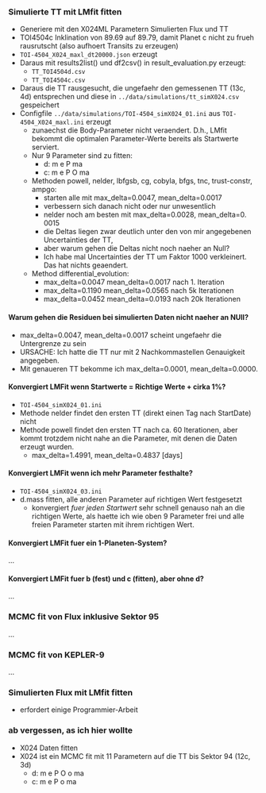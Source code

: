 ### Simulierte TT mit LMfit fitten
- Generiere mit den X024ML Parametern Simulierten Flux und TT 
- TOI4504c Inklination von 89.69 auf 89.79, damit Planet c nicht zu 
  frueh rausrutscht (also aufhoert Transits zu erzeugen)
- `TOI-4504_X024_maxl_dt20000.json` erzeugt
- Daraus mit results2list() und df2csv() in result_evaluation.py erzeugt:
  - `TT_TOI4504d.csv`
  - `TT_TOI4504c.csv`
- Daraus die TT rausgesucht, die ungefaehr den gemessenen TT (13c, 4d) 
  entsprechen und diese in `../data/simulations/tt_simX024.csv` gespeichert
- Configfile `../data/simulations/TOI-4504_simX024_01.ini` aus `TOI-4504_X024_maxl.ini` erzeugt
  - zunaechst die Body-Parameter nicht veraendert. D.h., LMfit 
  bekommt die optimalen Parameter-Werte bereits als Startwerte 
  serviert.
  - Nur 9 Parameter sind zu fitten:
    - d: m e P   ma
    - c: m e P O ma
  - Methoden powell, nelder, lbfgsb, cg, cobyla, bfgs, tnc, trust-constr, 
  ampgo:
    - starten alle mit max_delta=0.0047, mean_delta=0.0017
    - verbessern sich danach nicht oder nur unwesentlich
    - nelder noch am besten mit max_delta=0.0028, mean_delta=0.
      0015
    - die Deltas liegen zwar deutlich unter den von mir angegebenen 
      Uncertainties der TT, 
    - aber warum gehen die Deltas nicht noch naeher an Null?
    - Ich habe mal Uncertainties der TT um Faktor 1000 verkleinert. Das 
      hat nichts geaendert.
  - Method differential_evolution:
    - max_delta=0.0047   mean_delta=0.0017 nach 1. Iteration
    - max_delta=0.1190   mean_delta=0.0565 nach 5k Iterationen
    - max_delta=0.0452   mean_delta=0.0193 nach 20k Iterationen
 
#### Warum gehen die Residuen bei simulierten Daten nicht naeher an NUll?
- max_delta=0.0047, mean_delta=0.0017 scheint ungefaehr die Untergrenze zu sein
- URSACHE: Ich hatte die TT nur mit 2 Nachkommastellen Genauigkeit angegeben.
- Mit genaueren TT bekomme ich max_delta=0.0001, mean_delta=0.0000.

        
#### Konvergiert LMFit wenn Startwerte = Richtige Werte + cirka 1%?
  - `TOI-4504_simX024_01.ini`
  - Methode nelder findet den ersten TT (direkt einen Tag nach StartDate) nicht
  - Methode powell findet den ersten TT nach ca. 60 Iterationen, aber kommt 
    trotzdem nicht nahe an die Parameter, mit denen die Daten erzeugt 
    wurden.
      - max_delta=1.4991, mean_delta=0.4837 [days] 

#### Konvergiert LMFit wenn ich mehr Parameter festhalte?
  - `TOI-4504_simX024_03.ini`
  - d.mass fitten, alle anderen Parameter auf 
    richtigen Wert festgesetzt
    - konvergiert _fuer jeden Startwert_ sehr schnell genauso nah an die 
      richtigen Werte, als 
      haette ich wie oben 9 Parameter frei und alle freien Parameter starten 
      mit ihrem richtigen Wert.


#### Konvergiert LMFit fuer ein 1-Planeten-System?
...

#### Konvergiert LMFit fuer b (fest) und c (fitten), aber ohne d?
...


### MCMC fit von Flux inklusive Sektor 95
...

### MCMC fit von KEPLER-9
...

### Simulierten Flux mit LMfit fitten
- erfordert einige Programmier-Arbeit
 
### ab vergessen, as ich hier wollte
- X024 Daten fitten
- X024 ist ein MCMC fit mit 11 Parametern auf die TT bis Sektor 94 (12c, 3d)
  - d: m e P O o ma
  - c: m e P   o ma

